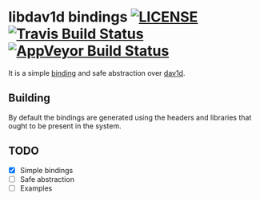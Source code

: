 # libdav1d bindings [![LICENSE](https://img.shields.io/badge/license-MIT-blue.svg)](LICENSE)  [![Travis Build Status](https://travis-ci.org/rust-av/dav1d-rs.svg?branch=master)](https://travis-ci.org/rust-av/dav1d-rs) [![AppVeyor Build Status](https://ci.appveyor.com/api/projects/status/github/rust-av/dav1d-rs?branch=master&svg=true)](https://ci.appveyor.com/project/rust-av/dav1d-rs)

It is a simple [binding][1] and safe abstraction over [dav1d][2].

## Building

By default the bindings are generated using the headers and libraries that ought to be present in the system.

## TODO
- [x] Simple bindings
- [ ] Safe abstraction
- [ ] Examples

[1]: https://github.com/rust-lang-nursery/rust-bindgen
[2]: https://code.videolan.org/videolan/dav1d
